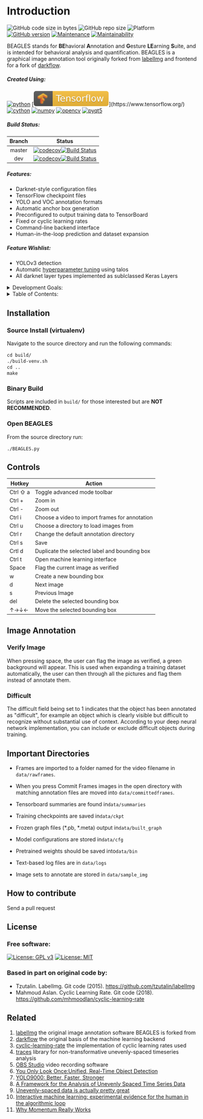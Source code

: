 
# Introduction 

![GitHub code size in bytes](https://img.shields.io/github/languages/code-size/rjdbcm/BEAGLES) ![GitHub repo size](https://img.shields.io/github/repo-size/rjdbcm/BEAGLES) ![Platform](https://img.shields.io/badge/Platform-osx%20%7C%20linux-blue) [![GitHub version](https://badge.fury.io/gh/rjdbcm%2FBEAGLES.svg)](https://badge.fury.io/gh/rjdbcm%2FBEAGLES) [![Maintenance](https://img.shields.io/badge/Maintained%3F-yes-green.svg)](https://GitHub.com/rjdbcm/BEAGLES/graphs/commit-activity) [![Maintainability](https://api.codeclimate.com/v1/badges/9899a9bd3cdfadaee972/maintainability)](https://codeclimate.com/github/rjdbcm/BEAGLES/maintainability)

BEAGLES stands for **BE**havioral **A**nnotation and **G**esture **LE**arning **S**uite, and is intended for behavioral analysis and quantification. BEAGLES is a graphical image annotation 
tool originally forked from [labelImg](https://github.com/tzutalin/labelImg) and frontend for a fork of 
[darkflow](https://github.com/thtrieu/darkflow). 

##### Created Using:

[![python](https://img.shields.io/badge/python-3.5%20|%203.6%20|%203.7%20|%203.8-blue.svg)](https://www.python.org/downloads/release/python-360/)
[![tensorflow](https://raw.githubusercontent.com/aleen42/badges/master/src/tensorflow.svg?)](https://www.tensorflow.org/)
[![cython](https://img.shields.io/badge/Cython-0.29.6-%23646464)](https://cython.org)
[![numpy](https://img.shields.io/badge/NumPy-1.18-013243)](https://numpy.org/)
[![opencv](https://img.shields.io/badge/OpenCV-4.0-%233a6aeb)](https://opencv.org/)
[![pyqt5](https://img.shields.io/badge/PyQt-5.12-41cd52.svg)](https://pypi.org/project/PyQt5/)


##### Build Status:

|  Branch  |                     Status                     |
|:---------:|:------------------------------------------------:|
| master   |[![codecov](https://codecov.io/gh/rjdbcm/BEAGLES/branch/master/graph/badge.svg)](https://codecov.io/gh/rjdbcm/BEAGLES)[![Build Status](https://travis-ci.org/rjdbcm/BEAGLES.svg?branch=master)](https://travis-ci.org/rjdbcm/BEAGLES)
| dev      |[![codecov](https://codecov.io/gh/rjdbcm/BEAGLES/branch/dev/graph/badge.svg)](https://codecov.io/gh/rjdbcm/BEAGLES)[![Build Status](https://travis-ci.org/rjdbcm/BEAGLES.svg?branch=dev)](https://travis-ci.org/rjdbcm/BEAGLES)

##### Features:

- Darknet-style configuration files 
- TensorFlow checkpoint files
- YOLO and VOC annotation formats
- Automatic anchor box generation
- Preconfigured to output training data to TensorBoard
- Fixed or cyclic learning rates 
- Command-line backend interface 
- Human-in-the-loop prediction and dataset expansion

##### Feature Wishlist:

- YOLOv3 detection
- Automatic [hyperparameter tuning](https://github.com/autonomio/talos#Talos) using talos
- All darknet layer types implemented as sublclassed Keras Layers

<details>
  <summary>Development Goals:</summary>

- Code coverage of \>60% (*in progress*)
- Improve maintainability to A rating (*in progress*)
- [OBS Studio](https://github.com/obsproject/obs-studio) utility for USB camera arrays (*in progress*)
- Statistical report generation using [traces](https://github.com/datascopeanalytics/traces) (*in progress*)
- TensorFlow 2 native code (*separate development branch created*)

</details>

<details>
  <summary>Table of Contents:</summary>

## Table of Contents
* [Installation](#installation)
    * [Source Install](#source-install-virtualenv)
    * [Binary Build](#binary-build)
    * [Open BEAGLES](#open-BEAGLES)
* [Controls](#controls)
* [Image Annotation](#image-annotation)
    * [Verify Image](#verify-image)
    * [Difficult](#difficult)
* [Important Directories](#important-directories)
* [How to Contribute](#how-to-contribute)
* [License](#license)
* [Related](#related)

</details>

## Installation

### Source Install (virtualenv)

Navigate to the source directory and run the following commands:

```
cd build/
./build-venv.sh
cd ..
make
```

### Binary Build

Scripts are included in `build/` for those interested but are **NOT** **RECOMMENDED**.

### Open BEAGLES
From the source directory run:
```
./BEAGLES.py
```

## Controls
|  Hotkey  |                     Action                     |
|----------|------------------------------------------------|
| Ctrl ⇧ a | Toggle advanced mode toolbar                   |
| Ctrl +   | Zoom in                                        |
| Ctrl -   | Zoom out                                       |
| Ctrl i   | Choose a video to import frames for annotation |
| Ctrl u   | Choose a directory to load images from         |
| Ctrl r   | Change the default annotation directory        |
| Ctrl s   | Save                                           |
| Crtl d   | Duplicate the selected label and bounding box  |
| Ctrl t   | Open machine learning interface                |
| Space    | Flag the current image as verified             |
| w        | Create a new bounding box                      |
| d        | Next image                                     |
| s        | Previous Image                                 |
| del      | Delete the selected bounding box               |
| ↑→↓←     | Move the selected bounding box                 |

## Image Annotation
### Verify Image

When pressing space, the user can flag the image as verified, a green background will appear.
This is used when expanding a training dataset automatically, the user can then through all the pictures and flag them instead of annotate them.

### Difficult

The difficult field being set to 1 indicates that the object has been annotated as "difficult", for example an object which is clearly visible but difficult to recognize without substantial use of context.
According to your deep neural network implementation, you can include or exclude difficult objects during training.

## Important Directories
* Frames are imported to a folder named for the video filename in ```data/rawframes```.

* When you press Commit Frames images in the open directory with matching annotation files are moved into ```data/committedframes```.

* Tensorboard summaries are found in```data/summaries```

* Training checkpoints are saved in```data/ckpt```

* Frozen graph files (*.pb, *.meta) output in```data/built_graph```

* Model configurations are stored in```data/cfg```

* Pretrained weights should be saved into```data/bin```

* Text-based log files are in ```data/logs```

* Image sets to annotate are stored in ```data/sample_img```


## How to contribute

Send a pull request

## License

### Free software:
[![License: GPL v3](https://img.shields.io/badge/License-GPLv3-blue.svg)](https://www.gnu.org/licenses/gpl-3.0)
[![License: MIT](https://img.shields.io/badge/License-MIT-yellow.svg)](https://github.com/rjdbcm/slgrSuite/blob/master/NOTICE)

### Based in part on original code by: 
- Tzutalin. LabelImg. Git code (2015). https://github.com/tzutalin/labelImg
- Mahmoud Aslan. Cyclic Learning Rate. Git code (2018). https://github.com/mhmoodlan/cyclic-learning-rate


## Related

1. [labelImg](https://github.com/tzutalin/labelImg) the original image annotation software BEAGLES is forked from
2. [darkflow](https://github.com/thtrieu/darkflow) the original basis of the machine learning backend
3. [cyclic-learning-rate](https://github.com/mhmoodlan/cyclic-learning-rate) the implementation of cyclic learning rates used
4. [traces](https://github.com/datascopeanalytics/traces) library for non-transformative unevenly-spaced timeseries analysis
5. [OBS Studio](https://github.com/obsproject/obs-studio) video recording software
6. [You Only Look Once:Unified, Real-Time Object Detection](https://pjreddie.com/media/files/papers/yolo_1.pdf)
7. [YOLO9000: Better, Faster, Stronger](https://pjreddie.com/media/files/papers/YOLO9000.pdf)
8. [A Framework for the Analysis of Unevenly Spaced Time Series Data](http://www.eckner.com/papers/unevenly_spaced_time_series_analysis.pdf)
9. [Unevenly-spaced data is actually pretty great](https://datascopeanalytics.com/blog/unevenly-spaced-time-series/) 
10. [Interactive machine learning: experimental evidence for the human in the algorithmic loop](https://link.springer.com/content/pdf/10.1007/s10489-018-1361-5.pdf)
11. [Why Momentum Really Works](https://distill.pub/2017/momentum/)

